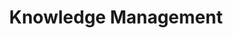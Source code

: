 ---
layout: posts_by_category
categories: knowledge
title: Knowledge Management
permalink: /category/knowledge
---